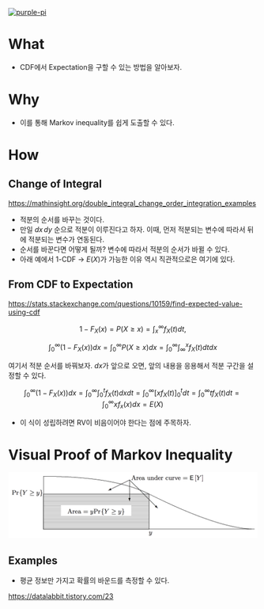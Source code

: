 [![purple-pi](https://img.shields.io/badge/Rendered%20with-Purple%20Pi-bd00ff?style=flat-square)](https://github.com/nschloe/purple-pi?activate)


# What 

- CDF에서 Expectation을 구할 수 있는 방법을 알아보자. 

# Why 

- 이를 통해 Markov inequality를 쉽게 도출할 수 있다. 

# How 

## Change of Integral 

https://mathinsight.org/double_integral_change_order_integration_examples

- 적분의 순서를 바꾸는 것이다. 
- 만일 $dx\,dy$ 순으로 적분이 이루진다고 하자. 이때, 먼저 적분되는 변수에 따라서 뒤에 적분되는 변수가 연동된다. 
- 순서를 바꾼다면 어떻게 될까? 변수에 따라서 적분의 순서가 바뀔 수 있다. 
- 아래 예에서 1-CDF &rarr; $E(X)$가 가능한 이유 역시 직관적으로은 여기에 있다. 


## From CDF to Expectation 

https://stats.stackexchange.com/questions/10159/find-expected-value-using-cdf

$$
1-F_X(x) = P(X \geq x) = \int_{x}^{\infty} f_X(t)dt, 
$$

$$
\int_{0}^{\infty} (1-F_X(x)) dx = \int_{0}^{\infty} P(X \geq x) dx = \int_{0}^{\infty} \int_{\infty}^{x} f_X(t) dt dx
$$

여기서 적분 순서를 바꿔보자. $dx$가 앞으로 오면, 앞의 내용을 응용해서 적분 구간을 설정할 수 있다. 

$$
\int_{0}^{\infty} (1-F_X(x)) dx = \int_{0}^{\infty} \int_{0}^{t} f_X(t) dx dt = \int_{0}^{\infty} \left[ xf_X(t)\right]_0^t dt = \int_0^\infty t f_X(t) dt = \int_0^\infty x f_x(x) dx = E(X) 
$$


- 이 식이 성립하려면 RV이 비음이어야 한다는 점에 주목하자. 

# Visual Proof of Markov Inequality 

![](https://github.com/anarinsk/til/blob/master/concept-stats/image.png?raw=true)

## Examples 

- 평균 정보만 가지고 확률의 바운드를 측정할 수 있다. 

https://datalabbit.tistory.com/23
